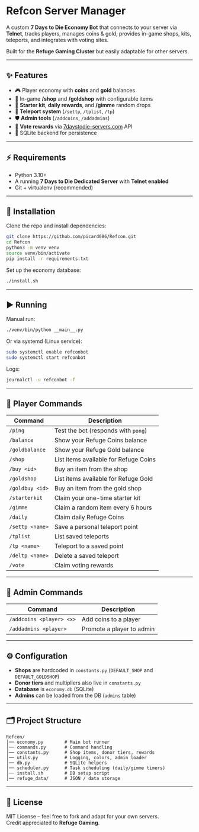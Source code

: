# Refcon Server Manager

A custom **7 Days to Die Economy Bot** that connects to your server via **Telnet**, tracks players, manages coins & gold, provides in-game shops, kits, teleports, and integrates with voting sites.  

Built for the **Refuge Gaming Cluster** but easily adaptable for other servers.  

---

## ✨ Features

- 🎮 Player economy with **coins** and **gold** balances  
- 🛒 In-game **/shop** and **/goldshop** with configurable items  
- 🎁 **Starter kit**, **daily rewards**, and **/gimme** random drops  
- 📌 **Teleport system** (`/settp`, `/tplist`, `/tp`)  
- 🛡️ **Admin tools** (`/addcoins`, `/addadmins`)  
- 📢 **Vote rewards** via [7daystodie-servers.com](https://7daystodie-servers.com/) API  
- 🔗 SQLite backend for persistence  

---

## ⚡ Requirements

- Python 3.10+  
- A running **7 Days to Die Dedicated Server** with **Telnet enabled**  
- Git + virtualenv (recommended)  

---

## 🚀 Installation

Clone the repo and install dependencies:

```bash
git clone https://github.com/picard086/Refcon.git
cd Refcon
python3 -m venv venv
source venv/bin/activate
pip install -r requirements.txt
```

Set up the economy database:

```bash
./install.sh
```

---

## ▶️ Running

Manual run:

```bash
./venv/bin/python __main__.py
```

Or via systemd (Linux service):

```bash
sudo systemctl enable refconbot
sudo systemctl start refconbot
```

Logs:

```bash
journalctl -u refconbot -f
```

---

## 💬 Player Commands

| Command         | Description |
|-----------------|-------------|
| `/ping`         | Test the bot (responds with `pong`) |
| `/balance`      | Show your Refuge Coins balance |
| `/goldbalance`  | Show your Refuge Gold balance |
| `/shop`         | List items available for Refuge Coins |
| `/buy <id>`     | Buy an item from the shop |
| `/goldshop`     | List items available for Refuge Gold |
| `/goldbuy <id>` | Buy an item from the gold shop |
| `/starterkit`   | Claim your one-time starter kit |
| `/gimme`        | Claim a random item every 6 hours |
| `/daily`        | Claim daily Refuge Coins |
| `/settp <name>` | Save a personal teleport point |
| `/tplist`       | List saved teleports |
| `/tp <name>`    | Teleport to a saved point |
| `/deltp <name>` | Delete a saved teleport |
| `/vote`         | Claim voting rewards |

---

## 🔧 Admin Commands

| Command                  | Description |
|--------------------------|-------------|
| `/addcoins <player> <x>` | Add coins to a player |
| `/addadmins <player>`    | Promote a player to admin |

---

## ⚙️ Configuration

- **Shops** are hardcoded in `constants.py` (`DEFAULT_SHOP` and `DEFAULT_GOLDSHOP`)  
- **Donor tiers** and multipliers also live in `constants.py`  
- **Database** is `economy.db` (SQLite)  
- **Admins** can be loaded from the DB (`admins` table)  

---

## 🗂 Project Structure

```
Refcon/
│── economy.py        # Main bot runner
│── commands.py       # Command handling
│── constants.py      # Shop items, donor tiers, rewards
│── utils.py          # Logging, colors, admin loader
│── db.py             # SQLite helpers
│── scheduler.py      # Task scheduling (daily/gimme timers)
│── install.sh        # DB setup script
│── refuge_data/      # JSON / data storage
```

---

## 📜 License

MIT License – feel free to fork and adapt for your own servers.  
Credit appreciated to **Refuge Gaming**.
